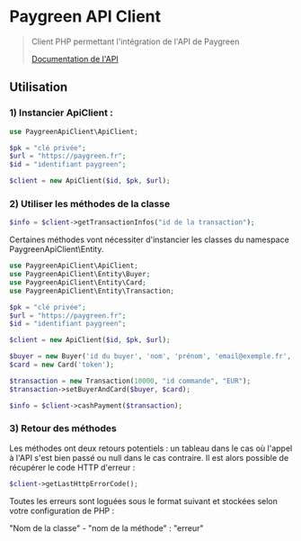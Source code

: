 # Paygreen API Client
> Client PHP permettant l'intégration de l'API de Paygreen
>
> <a href="https://paygreen.fr/documentation/api-documentation-categorie?cat=paiement">Documentation de l'API</a>

## Utilisation

### 1) Instancier ApiClient :
```php
use PaygreenApiClient\ApiClient;

$pk = "clé privée";
$url = "https://paygreen.fr";
$id = "identifiant paygreen";

$client = new ApiClient($id, $pk, $url);
```

### 2) Utiliser les méthodes de la classe
```php
$info = $client->getTransactionInfos("id de la transaction");
```

Certaines méthodes vont nécessiter d'instancier les classes du namespace PaygreenApiClient\Entity.
```php
use PaygreenApiClient\ApiClient;
use PaygreenApiClient\Entity\Buyer;
use PaygreenApiClient\Entity\Card;
use PaygreenApiClient\Entity\Transaction;

$pk = "clé privée";
$url = "https://paygreen.fr";
$id = "identifiant paygreen";

$client = new ApiClient($id, $pk, $url);

$buyer = new Buyer('id du buyer', 'nom', 'prénom', 'email@exemple.fr', 'pays', 'nom entreprise');
$card = new Card('token');

$transaction = new Transaction(10000, "id commande", "EUR");
$transaction->setBuyerAndCard($buyer, $card);

$info = $client->cashPayment($transaction);
```

### 3) Retour des méthodes
Les méthodes ont deux retours potentiels : un tableau dans le cas où l'appel à l'API s'est bien passé ou null dans le cas contraire. Il est alors possible de récupérer le code HTTP d'erreur :
```php
$client->getLastHttpErrorCode();
```
Toutes les erreurs sont loguées sous le format suivant et stockées selon votre configuration de PHP : 

"Nom de la classe" - "nom de la méthode" : "erreur"
